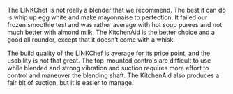 The LINKChef is not really a blender that we recommend. The best it can do is whip up egg white and make mayonnaise to perfection. It failed our frozen smoothie test and was rather average with hot soup purees and not much better with almond milk. The KitchenAid is the better choice and a good all rounder, except that it doesn’t come with a whisk.

The build quality of the LINKChef is average for its price point, and the usability is not that great. The top-mounted controls are difficult to use while blended and strong vibration and suction requires more effort to control and maneuver the blending shaft. The KitchenAid also produces a fair bit of suction, but it is easier to manage.